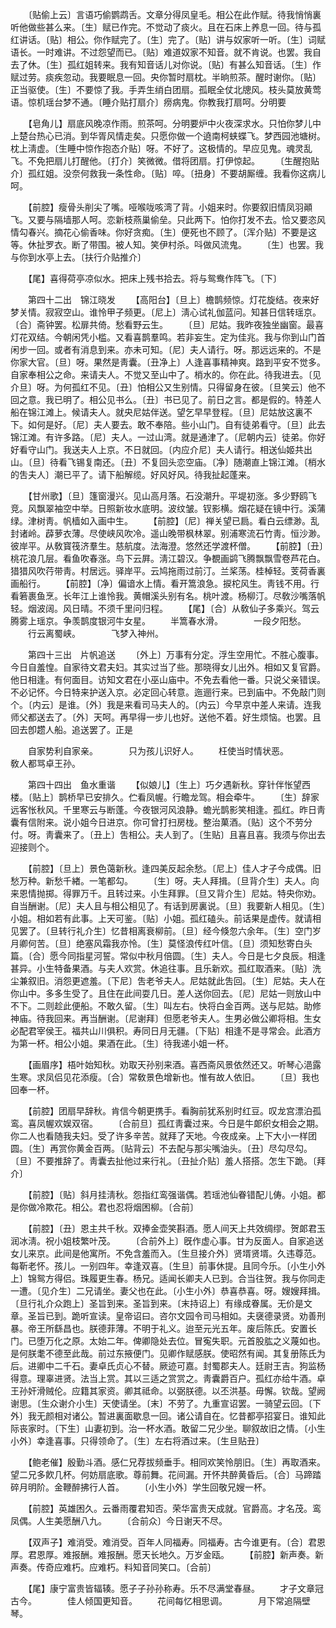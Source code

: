 <!-- { "loadSidebar": true } -->
　　〔贴偷上云〕言语巧偷鹦鹉舌。文章分得凤皇毛。相公在此作赋。待我悄悄裏听他做些甚么来。〔生〕赋已作完。不觉动了痰火。且在石床上养息一回。待与孤红讲话。〔贴〕相公。你作赋完了。〔生〕完了。〔贴〕讲与奴家听一听。〔生〕词赋语长。一时难讲。不过怨望而已。〔贴〕难道奴家不知音。就不肯说。也罢。我自去了休。〔生〕孤红姐转来。我有知音话儿对你说。〔贴〕有甚么知音话。〔生〕作赋过劳。痰疾忽动。我要眠息一回。央你暂时扇枕。半晌煎茶。醒时谢你。〔贴〕正当驱使。〔生〕不要惊了我。手弄生绡白团扇。孤眠全仗北牕风。枝头莫放黄莺语。惊机瑶台梦不通。〔睡介贴打扇介〕痨病鬼。你教我打扇呵。分明要 

　　【皂角儿】扇底风晚凉作雨。煎茶呵。分明要炉中火夜深求水。只怕你梦儿中上楚台热心已消。到华胥风情走矣。只愿你做一个遶南柯蛱蝶飞。梦西园池塘树。枕上淸虚。〔生睡中惊作抱态介贴〕呀。不好了。这极情的。早应见鬼。魂灵乱飞。不免把扇儿打醒他。〔打介〕笑微微。借将团扇。打伊惊起。 
　　〔生醒抱贴介〕孤红姐。没奈何救我一条性命。〔贴〕啐。〔扭身〕不要胡厮缠。我看你这病儿呵。 

　　【前腔】瘦骨头削尖了嘴。哑喉咙咳湾了背。小姐来时。你要叙旧情凤羽顚飞。又要与隔墙那人呵。恋新枝燕巢偷垒。只此两下。怕你打发不去。恰又要恣风情勾春兴。摘花心偷香味。你好贪痴。〔生〕便死也不顾了。〔浑介贴〕不要是这等。休扯罗衣。断了带围。被人知。笑伊村杀。呌做风流鬼。 
　　〔生〕也罢。我与你到水亭上去。〔扶行介贴推介〕 

　　【尾】喜得荷亭凉似水。把床上残书拾去。将与鸳鸯作阵飞。〔下〕 

　　第四十二出　锦江晓发 
　　【高阳台】〔旦上〕檐鹊频惊。灯花旋结。夜来好梦关情。寂寂空山。谁怜甲子频更。〔尼上〕淸心试礼伽蓝问。知甚日信转瑶京。〔合〕斋钟罢。松扉共倚。愁看野云生。 
　　〔旦〕尼姑。我昨夜独坐幽窗。最喜灯花双结。今朝闲凭小槛。又看喜鹊羣鸣。若非妄生。定为佳兆。我与你到山门首闲步一回。或者有消息到来。亦未可知。〔尼〕夫人请行。呀。那远远来的。不是你家大官。〔旦〕呀。果然是靑囊。〔丑净上〕人逢喜事精神爽。路到平安不觉多。自家奉相公之命。来请夫人。不觉又至山中了。梢水的。你在此。待我进去。〔见介旦〕呀。为何孤红不见。〔丑〕怕相公又生别情。只得留身在彼。〔旦笑云〕他不回之意。我已明了。相公见书么。〔丑〕书已见了。前日之言。都是假的。特差人船在锦江滩上。候请夫人。就央尼姑伴送。望乞早早登程。〔旦〕尼姑放这裏不下。如何是好。〔尼〕夫人要去。敢不奉陪。些小山门。自有徒弟看守。〔旦〕此去锦江滩。有许多路。〔尼〕夫人。一过山湾。就是通津了。〔尼朝内云〕徒弟。你好好看守山门。我送夫人上京。不日就回。〔内应介尼〕夫人请行。相送仙姬共出山。〔旦〕待看飞锡复南还。〔丑〕不复回头恋空庙。〔净〕随潮直上锦江滩。〔梢水的吿夫人〕潮已平了。请下船解缆。好风好风。待我扯起蓬来。 

　　【甘州歌】〔旦〕篷窗漫兴。见山高月落。石没潮升。平堤初涨。多少野鸥飞竞。风飘翠袖空中举。日照新妆水底明。波纹皱。钗影横。烟花疑在镜中行。溪蒲绿。津树靑。帆樯如入画中生。 
　　【前腔】〔尼〕禅关望已扃。看白云缥渺。乱封诸岭。薜萝衣薄。尽使峡风吹冷。遥山晚带枫林翠。别浦寒流石竹靑。恒沙渺。彼岸平。从敎寳筏济羣生。慈航度。法海澄。悠然还学渡杯僧。 
　　【前腔】〔丑〕桃花浪几层。看鱼吹春涨。鸟下云屛。淸江碧汉。争覩画鹢飞腾飘飘雪卷芦花白。猎猎风吹荇带靑。村居远。驿岸平。云鸠拖雨过前汀。兰桨荡。桂棹轻。芰荷香裏画船行。 
　　【前腔】〔净〕偏谙水上情。看开篙浪急。捩柁风生。靑钱不用。行看箬裹鱼烹。长年江上谁怜我。黄帽溪头别有名。桃叶渡。杨柳汀。尽敎沙嘴落帆轻。烟波阔。风日晴。不须千里问归程。 
　　【尾】〔合〕从敎仙子多乘兴。驾云腾雾上瑶京。争羡鹊度银河牛女星。 
　　半篙春水滑。　　　　一段夕阳愁。 
　　行云离蜀峡。　　　　飞梦入神州。 

　　第四十三出　片帆追送 
　　〔外上〕万事有分定。浮生空用忙。不胜心腹事。今日自羞惶。自家待文君夫妇。其实过当了些。那晓得女儿出外。相如又复官爵。他日相逢。有何面目。访知文君在小巫山庙中。不免去看他一番。只说父亲错误。不必记怀。今日特来护送入京。必定回心转意。迤逦行来。已到庙中。不免敲门则个。〔内云〕是谁。〔外〕我是来看司马夫人的。〔内云〕今早京中差人来请。连我师父都送去了。〔外〕天呵。再早得一步儿也好。送他不着。好生烦恼。也罢。且回去卽趱人船。追送罢了。正是 

　　自家势利自家亲。　　　　只为孩儿识好人。 
　　枉使当时情状恶。　　　　敎人都骂卓王孙。 

　　第四十四出　鱼水重谐 
　　【似娘儿】〔生上〕巧夕遇新秋。穿针伴怅望西楼。〔贴上〕鹊桥早已安排久。伫看凤幄。行瞻龙驾。相会牵牛。 
　　〔生〕辞家远客怅秋风。千里寒云与断蓬。今夜银河风浪静。蟾光鹊影笑相逢。孤红。昨日靑囊有信附来。说小姐今日进京。你可曾打扫房栊。整治菓酒。〔贴〕这个不劳分付。呀。靑囊来了。〔丑上〕吿相公。夫人到了。〔生贴〕且喜且喜。我须与你出去迎接则个。 

　　【前腔】〔旦上〕景色蔼新秋。逢四美反起余愁。〔尼上〕佳人才子今成偶。旧愁万种。新愁千緖。一笔都勾。 
　　〔生〕呀。夫人拜揖。〔旦背介生〕夫人。向来恩情抛掷。得罪万千。且转过来。小生拜罪。〔旦又背介生〕尼姑。特央你劝。自当酬谢。〔尼〕夫人且与相公相见了。有话到房裏说。〔旦〕我要新人相见。〔生〕小姐。相如若有此事。上天可鉴。〔贴〕小姐。孤红磕头。前话果是虚传。就请相见罢了。〔旦转行礼介生〕忆昔相离衰柳前。〔旦〕经今倏忽六余年。〔生〕空门岁月卿何苦。〔旦〕绝塞风霜我亦怜。〔生〕莫怪浪传红叶信。〔旦〕须知愁寄白头篇。〔合〕愿今同指星河誓。常似中秋月倍圆。〔生〕夫人。今日是七夕良辰。相逢甚异。小生特备果酒。与夫人欢赏。休追往事。且乐新欢。孤红取酒来。〔贴〕洗尘兼叙旧。消怨更遮羞。〔下尼〕吿老爷夫人。尼姑就此吿回。〔生〕尼姑。夫人在你山中。多多生受了。且住在此间耍几日。差人送你回去。〔尼〕尼姑一则放山中不下。二则趁此便船。不敢久留。〔生〕叫左右。快将白金百两。送与尼姑。助修神庙。待我回来。再当酬谢。〔尼谢拜〕但愿老爷夫人。生男必做公卿将相。生女必配君宰侯王。福共山川俱积。寿同日月无疆。〔下贴〕相逢不是寻常会。此酒方为第一杯。相公小姐。果酒在此。〔生〕待我递小姐一杯。 

　　【画眉序】梧叶始知秋。劝取天孙别来酒。喜西斋风景依然还又。听琴心浥露生寒。求凤侣见花添瘦。〔合〕常敎景色增新也。惟有故人依旧。 
　　〔旦〕我也回奉一杯。 

　　【前腔】团扇早辞秋。肯信今朝更携手。看胸前犹系别时红豆。叹龙宫漂泊孤鸾。喜凤幄欢娱双宿。 
　　〔合前旦〕孤红靑囊过来。今日是牛郞织女相会之期。你二人也看随我夫妇。受了许多辛苦。就拜了天地。今夜成亲。上下大小一样团圆。〔生〕再赏你黄金百两。〔贴背云〕不去配与那尖嘴油头。〔丑〕尽勾尽勾。〔旦〕不要推辞了。靑囊去扯他过来行礼。〔丑扯介贴〕羞人搭搭。怎生下跪。〔拜介〕 

　　【前腔】〔贴〕斜月挂淸秋。怨指红鸾强谐偶。若瑶池仙眷错配儿俦。小姐。都是你做冷欺花。相公。君也忍将烟困柳。〔合前〕 

　　【前腔】〔丑〕恩主共千秋。双捧金壶笑斟酒。愿人间天上共效绸缪。贺郞君玉润冰淸。祝小姐枝繁叶茂。 
　　〔合前外上〕旣作虚心事。甘为反面人。自家追送女儿来京。此间是他寓所。不免含羞而入。〔生旦接介外〕贤壻贤壻。久违尊范。每靳老怀。孩儿。一别四年。幸逢双喜。〔生旦〕前事休提。且同今乐。〔小生小外上〕锦鸳方得侣。珠履更生春。杨兄。适闻长卿夫人已到。合当往贺。我与你同走一遭。〔见介生〕二兄请坐。妻父也在此。〔小生小外〕恭喜恭喜。呀。嫂嫂拜揖。〔旦行礼介众跑上〕圣旨到来。圣旨到来。〔末持诏上〕有缘成眷属。无价是文章。圣旨已到。跪听宣读。皇帝诏曰。咨尔文园令司马相如。夫襃德录贤。劝善刑暴。帝王所繇昌也。朕德菲薄。不明于礼义。迨至元光五年。废后陈氏。安置长门。已堕万化之原。太始二年。俾卿隐处去位。冒寃失职。元首股肱之义蔑如也。是何朕耄不德至此哉。前过东掖便门。见卿作赋感朕。使昭然有闻。其复册陈氏为后。进卿中二千石。妻卓氏贞心不替。厥迹可嘉。封蜀郡夫人。廷尉王吉。狗监杨得意。理辜进贤。法当上赏。其以三适之赏赏之。靑囊爵百户。孤红亦给牛酒。卓王孙奸滑贼伦。应籍其家资。卿其祗命。以弼朕德。以丕洪基。毋懈。钦哉。望阙谢思。〔生众谢介小生〕天使请坐。〔末〕不劳了。九重宣诏罢。一骑望云回。〔下外〕我无颜相对诸公。暂进裏面歇息一回。诸公请自在。忆昔都亭招宴日。谁知此际丧家时。〔下生〕山妻初到。治一杯水酒。敢留二兄少坐。聊叙故旧之情。〔小生小外〕幸逢喜事。只得领命了。〔生〕左右将酒过来。〔生旦贴丑〕 

　　【鲍老催】殷勤斗酒。感仁兄荐拔频垂手。相同欢笑怜朋旧。〔生〕再取酒来。望二兄多飮几杯。何妨扇底歌。尊前舞。花间漏。开怀共醉黄昏后。〔合〕马蹄踏碎月明阶。金鞭醉拂行人首。 
　　〔小生小外〕学生回敬兄嫂一杯。 

　　【前腔】英雄困久。云番雨覆君知否。荣华富贵天成就。官爵高。才名茂。鸾凤偶。人生美愿酬八九。 
　　〔合前众〕今日谢天不尽。 

　　【双声子】难消受。难消受。百年人同福寿。同福寿。古今谁更有。〔合〕君恩厚。君恩厚。难报酬。难报酬。愿天长地久。万岁金瓯。 
　　【前腔】新声奏。新声奏。传奇应难朽。应难朽。料知音同笑口。〔合前〕 

　　【尾】康宁富贵皆辐辏。愿子子孙孙称寿。乐不尽满堂春昼。 
　　才子文章冠古今。　　　　佳人倾国更知音。 
　　花间每忆相思调。　　　　月下常追隔壁琴。 
